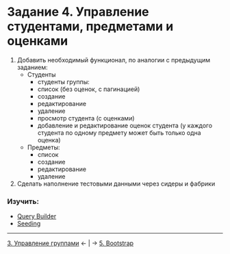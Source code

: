 # Задание 4. Управление студентами, предметами и оценками
1. Добавить необходимый функционал, по аналогии с предыдущим заданием:
    - Студенты
        - студенты группы:
        - список (без оценок, с пагинацией)
        - создание
        - редактирование
        - удаление
        - просмотр студента (с оценками)
        - добавление и редактирование оценок студента (у каждого студента по одному предмету может быть только одна оценка)
    - Предметы:
        - список
        - создание
        - редактирование
        - удаление
2. Сделать наполнение тестовыми данными через сидеры и фабрики

### Изучить:
- [Query Builder](https://laravel.com/docs/queries)
- [Seeding](https://laravel.com/docs/seeding)

---
[3. Управление группами](mission-3.md) ← | → [5. Bootstrap](mission-5.md)
